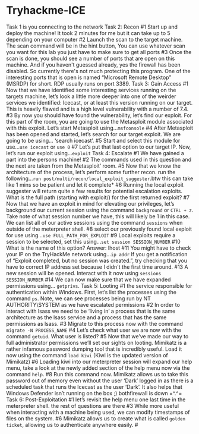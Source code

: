 # Tryhackme-ICE
Task 1 is you connecting to the network Task 2: Recon  #1 Start up and deploy the machine! It took 2 minutes for me but it can take up to 5 depending on your computer #2 Launch the scan to the target machine. The scan command will be in the hint button, You can use whatever scan you want for this lab you just have to make sure to get all ports  #3 Once the scan is done, you should see a number of ports that are open on this machine. And if you haven't guessed already, yes the firewall has been disabled. So currently there's not much protecting this program. One of the interesting ports that is open is named “Microsoft Remote Desktop” (MSRDP) for short. RDP usually runs on port 3389. Task 3: Gain Access #1 Now that we have  identified some interesting services running on the targets machine, let’s look a little more deeper into one of the weirder services we identified: Icecast, or at least this version running on our target. This is heavily flawed and is a high level vulnerability with a number of  7.4.  #3 By now you should have found the vulnerability, let’s find our exploit. For this part of the room, you are going to use the Metasploit module associated with this exploit. Let’s start Metasploit using...`msfconsole` #4 After Metasploit has been opened and started, let’s search for our target exploit. We are going to be using... ‘search icecast’. #5 Start and select this module for use...`use icecast` or `use 0`  #7 Let’s put that last option to our target IP. Now, let’s run our exploit using...`exploit` Task 4: Escalate #1 We have gained a part into the persons machine!  #2 The commands used in this question and the next are taken from the Metasploit’ room. #5 Now that we know the architecture of the process, let’s perform some further recon. run the following...`run post/multi/recon/local_exploit_suggester`.btw this can take like 1 mins so be patient and let it complete* #6 Running the local exploit suggester will return quite a few results for potential escalation exploits. What is the full path (starting with exploit/) for the first returned exploit? #7 Now that we have an exploit in mind for elevating our privileges, let’s background our current session using the command `background` or `CTRL + z`. Take note of what session number we have, this will likely be 1 in this case. We can list all of our active sessions using the command `sessions` when outside of the meterpreter shell. #8 select our previously found local exploit for use using...`use FULL_PATH_FOR_EXPLOIT` #9 Local exploits require a session to be selected, set this using...`set session SESSION_NUMBER` #10 What is the name of this option? Answer: lhost #11 You might have to check your IP on the TryHackMe network using...`ip addr` If you get a notification of “Exploit completed, but no session was created.”, try checking that you have to correct IP address set because I didn't the first time around. #13 A new session will be opened. Interact with it now using `sessions SESSION_NUMBER`    #14 We can now make sure that we have expanded permissions using...  `getprivs`.  Task 5: Looting #1 the service responsible for authentication within Windows. First, let’s list the processes using the command `ps`. Note, we can see processes being run by NT AUTHORITY\SYSTEM as we have escalated permissions  #2 In order to interact with lsass we need to be ‘living in’ a process that is the same architecture as the lsass service and a process that has the same permissions as lsass.  #3 Migrate to this process now with the command `migrate -N PROCESS_NAME` #4 Let’s check what user we are now with the command `getuid`. What user is listed? #5 Now that we’ve made our way to full administrator permissions we’ll set our sights on looting. Mimikatz is a rather infamous password dumping tool that is incredibly useful. Load it now using the command `load kiwi` (Kiwi is the updated version of Mimikatz) #6 Loading kiwi into our meterpreter session will expand our help menu, take a look at the newly added section of the help menu now via the command `help`.    #8 Run this command now. Mimikatz allows us to take this password out of memory even without the user ‘Dark’ logged in as there is a scheduled task that runs the Icecast as the user ‘Dark’. It also helps that Windows Defender isn’t running on the box ;) bothfirewall is down =^.^= Task 6: Post-Exploitation #1 let’s revisit the help menu one last time in the meterpreter shell. the rest of questions are there   #3 While more useful when interacting with a machine being used,   we can modify timestamps of files on the system.  #6 Mimikatz allows us to create what is called `golden ticket`, allowing us to authenticate anywhere easily.  #
